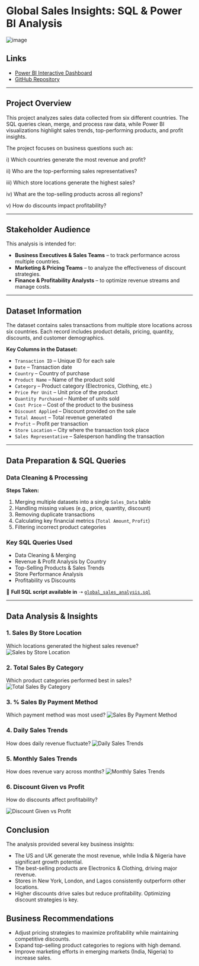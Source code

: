 # Global Sales Insights: SQL & Power BI Analysis

![image](https://raw.githubusercontent.com/Paulette-24/Global-Sales-Insights-SQL-Power-BI-Analysis/main/images/sales%20trends.jpg)

## Links  
- [Power BI Interactive Dashboard](https://app.powerbi.com/links/sfIaJW2rS1?ctid=4c5047b5-8a6a-41e5-9b38-a22733488826&pbi_source=linkShare)  
- [GitHub Repository](https://github.com/Paulette-24/Global-Sales-Insights-SQL-Power-BI-Analysis/tree/main)  

---

## **Project Overview**  
This project analyzes sales data collected from six different countries. The SQL queries clean, merge, and process raw data, while Power BI visualizations highlight sales trends, top-performing products, and profit insights.  

The project focuses on business questions such as:

i) Which countries generate the most revenue and profit?  

ii) Who are the top-performing sales representatives?  

iii) Which store locations generate the highest sales? 

iv) What are the top-selling products across all regions? 

v) How do discounts impact profitability? 

---

## **Stakeholder Audience**  
This analysis is intended for:  
- **Business Executives & Sales Teams** – to track performance across multiple countries.  
- **Marketing & Pricing Teams** – to analyze the effectiveness of discount strategies.  
- **Finance & Profitability Analysts** – to optimize revenue streams and manage costs.  

---

## Dataset Information 
The dataset contains sales transactions from multiple store locations across six countries. Each record includes product details, pricing, quantity, discounts, and customer demographics.

**Key Columns in the Dataset:**  
- `Transaction ID` – Unique ID for each sale  
- `Date` – Transaction date  
- `Country` – Country of purchase  
- `Product Name` – Name of the product sold  
- `Category` – Product category (Electronics, Clothing, etc.)  
- `Price Per Unit` – Unit price of the product  
- `Quantity Purchased` – Number of units sold  
- `Cost Price` – Cost of the product to the business  
- `Discount Applied` – Discount provided on the sale  
- `Total Amount` – Total revenue generated  
- `Profit` – Profit per transaction  
- `Store Location` – City where the transaction took place  
- `Sales Representative` – Salesperson handling the transaction  

---

## Data Preparation & SQL Queries 
### Data Cleaning & Processing 
**Steps Taken:** 
1. Merging multiple datasets into a single `Sales_Data` table  
2. Handling missing values (e.g., price, quantity, discount)  
3. Removing duplicate transactions  
4. Calculating key financial metrics (`Total Amount`, `Profit`)  
5. Filtering incorrect product categories  

### Key SQL Queries Used  
- Data Cleaning & Merging  
- Revenue & Profit Analysis by Country 
- Top-Selling Products & Sales Trends  
- Store Performance Analysis  
- Profitability vs Discounts  

📜 **Full SQL script available in** ➝ [`global_sales_analysis.sql`](https://raw.githubusercontent.com/Paulette-24/Global-Sales-Insights-SQL-Power-BI-Analysis/main/scripts/global_sales_analysis.sql)  

---

## Data Analysis & Insights
### **1. Sales By Store Location** 
Which locations generated the highest sales revenue?
![Sales by Store Location](https://raw.githubusercontent.com/Paulette-24/Global-Sales-Insights-SQL-Power-BI-Analysis/main/images/sales%20by%20store%20location.jpg)

### **2. Total Sales By Category**
Which product categories performed best in sales?
![Total Sales By Category](https://raw.githubusercontent.com/Paulette-24/Global-Sales-Insights-SQL-Power-BI-Analysis/main/images/total%20sales%20by%20category.jpg)

### **3. % Sales By Payment Method**
Which payment method was most used?
![Sales By Payment Method](https://raw.githubusercontent.com/Paulette-24/Global-Sales-Insights-SQL-Power-BI-Analysis/main/images/percentage%20sales%20by%20payment%20method.jpg)

### **4. Daily Sales Trends**
How does daily revenue fluctuate?
![Daily Sales Trends](https://raw.githubusercontent.com/Paulette-24/Global-Sales-Insights-SQL-Power-BI-Analysis/main/images/daily%20sales%20trends.jpg)

### **5. Monthly Sales Trends**
How does revenue vary across months?
![Monthly Sales Trends](https://raw.githubusercontent.com/Paulette-24/Global-Sales-Insights-SQL-Power-BI-Analysis/main/images/Monthly%20Sales%20Trends.jpg)

### **6. Discount Given vs Profit**
How do discounts affect profitability?

![Discount Given vs Profit](https://raw.githubusercontent.com/Paulette-24/Global-Sales-Insights-SQL-Power-BI-Analysis/main/images/discount%20given%20vs%20profit.jpg)

## Conclusion
The analysis provided several key business insights:
- The US and UK generate the most revenue, while India & Nigeria have significant growth potential.
- The best-selling products are Electronics & Clothing, driving major revenue.
- Stores in New York, London, and Lagos consistently outperform other locations.
- Higher discounts drive sales but reduce profitability. Optimizing discount strategies is key.
  
## Business Recommendations
- Adjust pricing strategies to maximize profitability while maintaining competitive discounts.
- Expand top-selling product categories to regions with high demand.
- Improve marketing efforts in emerging markets (India, Nigeria) to increase sales.

